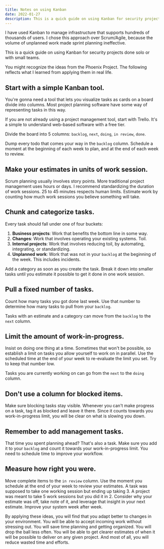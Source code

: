 ```yaml
---
title: Notes on using Kanban 
date: 2022-01-27
description: This is a quick guide on using Kanban for security projects done solo or with small teams.
---
```


I have used Kanban to manage infrastructure that supports hundreds of thousands of users. I chose this approach over Scrum/Agile, because the volume of unplanned work made sprint planning ineffective.

This is a quick guide on using Kanban for security projects done solo or with small teams.

You might recognize the ideas from the Phoenix Project. The following reflects what I learned from applying them in real life.

## Start with a simple Kanban tool.
You're gonna need a tool that lets you visualize tasks as cards on a board divide into columns. Most project planning software have some way of representing tasks in this way.

If you are not already using a project management tool, start with Trello. 
It's a simple to understand web-based software with a free tier.

Divide the board into 5 columns: `backlog`, `next`, `doing`, `in review`, `done`. 

Dump every todo that comes your way in the `backlog` column. Schedule a moment at the beginning of each week to plan, and at the end of each week to review.

## Make your estimates in units of work session. 
Scrum planning usually involves story points. More traditional project management uses hours or days. 
I recommend standardizing the duration of work sessions. 25 to 45 minutes respects human limits.
Estimate work by counting how much work sessions you believe something will take.

## Chunk and categorize tasks.
Every task should fall under one of four buckets:

1. **Business projects**: Work that benefits the bottom line in some way.
2. **Changes**: Work that involves operating your existing systems. Toil.
3. **Internal projects**: Work that involves reducing toil, by automating, integrating, or standardizing.
4. **Unplanned work**: Work that was not in your `backlog` at the beginning of the week. This includes incidents.

Add a category as soon as you create the task.
Break it down into smaller tasks until you estimate it possible to get it done in one work session.

## Pull a fixed number of tasks.
Count how many tasks you got done last week. Use that number to determine how many tasks to pull from your `backlog`.

Tasks with an estimate and a category can move from the `backlog` to the `next` column.

## Limit the amount of work-in-progress.
Insist on doing one thing at a time. Sometimes that won't be possible, so establish a limit on tasks you allow yourself to work on in parallel. Use the scheduled time at the end of your week to re-evaluate the limit you set. Try to keep that number low.

Tasks you are currently working on can go from the `next` to the `doing` column.

## Don't use a column for blocked items.
Make sure blocking tasks stay visible.
Whenever you can't make progress on a task, tag it as blocked and leave it there.
Since it counts towards you work-in-progress limit, you will be clear on what is slowing you down.

## Remember to add management tasks.
That time you spent planning ahead? That's also a task. Make sure you add it to your `backlog` and count it towards your work-in-progress limit. You need to schedule time to improve your workflow.

## Measure how right you were.
Move complete items to the `in review` column.
Use the moment you schedule at the end of your week to review your estimates.
A task was supposed to take one working session but ending up taking 3. A project was meant to take 5 work sessions but you did it in 2. Consider why your estimate was off, take note of it, and leverage that insight in your next estimate. Improve your system week after week. 

By applying these ideas, you will find that you adapt better to changes in your environment. You will be able to accept incoming work without stressing out. You will save time planning and getting organized. You will drop the ball less often. You will be able to get clearer estimates of when it will be possible to deliver on any given project. And most of all, you will reduce wasted time and efforts.
